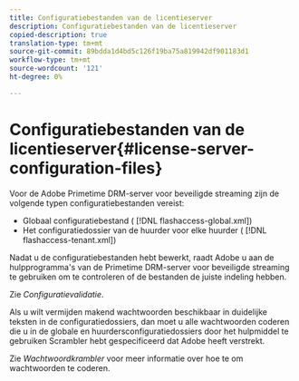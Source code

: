 ```yaml
---
title: Configuratiebestanden van de licentieserver
description: Configuratiebestanden van de licentieserver
copied-description: true
translation-type: tm+mt
source-git-commit: 89bdda1d4bd5c126f19ba75a819942df901183d1
workflow-type: tm+mt
source-wordcount: '121'
ht-degree: 0%

---
```



# Configuratiebestanden van de licentieserver{#license-server-configuration-files}

Voor de Adobe Primetime DRM-server voor beveiligde streaming zijn de volgende typen configuratiebestanden vereist:

* Globaal configuratiebestand ( [!DNL flashaccess-global.xml])
* Het configuratiedossier van de huurder voor elke huurder ( [!DNL flashaccess-tenant.xml])

Nadat u de configuratiebestanden hebt bewerkt, raadt Adobe u aan de hulpprogramma&#39;s van de Primetime DRM-server voor beveiligde streaming te gebruiken om te controleren of de bestanden de juiste indeling hebben.

Zie *Configuratievalidatie*.

Als u wilt vermijden makend wachtwoorden beschikbaar in duidelijke teksten in de configuratiedossiers, dan moet u alle wachtwoorden coderen die u in de globale en huurdersconfiguratiedossiers door het hulpmiddel te gebruiken Scrambler hebt gespecificeerd dat Adobe heeft verstrekt.

Zie *Wachtwoordkrambler* voor meer informatie over hoe te om wachtwoorden te coderen.
